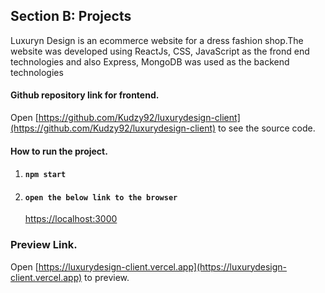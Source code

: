 ## Section B: Projects

Luxuryn Design is an ecommerce website for a dress fashion shop.The website was developed using ReactJs, CSS, JavaScript as the frond end technologies and also Express, MongoDB was used as the backend technologies

#### Github repository link for frontend.  

Open [https://github.com/Kudzy92/luxurydesign-client](https://github.com/Kudzy92/luxurydesign-client) to see the source code.

#### How to run the project.

1. #### `npm start`
2. #### `open the below link to the browser`
   [https://localhost:3000](https://localhost:3000)


### Preview Link.

Open [https://luxurydesign-client.vercel.app](https://luxurydesign-client.vercel.app) to preview.
